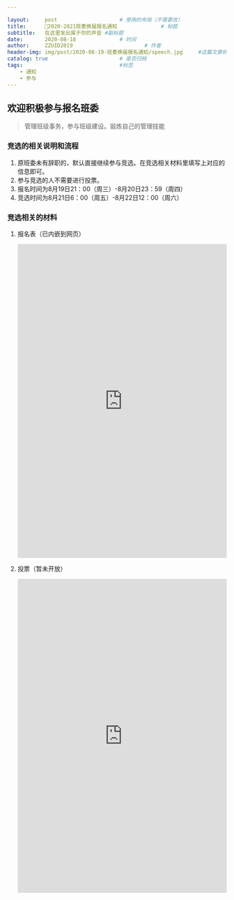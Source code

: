 ```yaml
---

layout:     post   				    # 使用的布局（不需要改）
title:      📢2020-2021班委换届报名通知 				# 标题 
subtitle:   在这里发出属于你的声音 #副标题
date:       2020-08-18 				# 时间
author:     ZZUID2019 						# 作者
header-img: img/post/2020-08-19-班委换届报名通知/speech.jpg 	#这篇文章标题背景图片
catalog: true 						# 是否归档
tags:								#标签
    - 通知
    - 参与
---
```


## 欢迎积极参与报名班委

> 管理班级事务，参与班级建设。锻炼自己的管理技能

### 竞选的相关说明和流程

1. 原班委未有辞职的，默认直接继续参与竞选。在竞选相关材料里填写上对应的信息即可。
2. 参与竞选的人不需要进行投票。
3. 报名时间为8月19日21：00（周三）-8月20日23：59（周四）
4. 竞选时间为8月21日6：00（周五）-8月22日12：00（周六）

### 竞选相关的材料

1. 报名表（已内嵌到网页）

   <iframe width="640px" height= "720px" src= "https://forms.office.com/Pages/ResponsePage.aspx?id=DQSIkWdsW0yxEjajBLZtrQAAAAAAAAAAAANAAQ9BOf9UNFJWTlg4WFhBOU5UNVJEQkFFTURNQVRRNS4u&embed=true" frameborder= "0" marginwidth= "0" marginheight= "0" style= "border: none; max-width:100%; max-height:100vh" allowfullscreen webkitallowfullscreen mozallowfullscreen msallowfullscreen> </iframe>

2. 投票（暂未开放）

   <iframe width="640px" height= "720px" src= "https://forms.office.com/Pages/ResponsePage.aspx?id=DQSIkWdsW0yxEjajBLZtrQAAAAAAAAAAAANAAQ9BOf9URjFDUjlaMEZKOVAyVFpMQ1NINVlLRjU3Uy4u&embed=true" frameborder= "0" marginwidth= "0" marginheight= "0" style= "border: none; max-width:100%; max-height:100vh" allowfullscreen webkitallowfullscreen mozallowfullscreen msallowfullscreen> </iframe>

